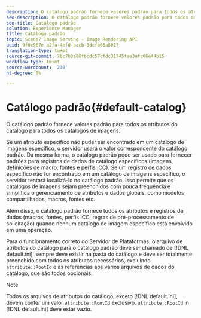 ```yaml
---
description: O catálogo padrão fornece valores padrão para todos os atributos do catálogo para todos os catálogos de imagens.
seo-description: O catálogo padrão fornece valores padrão para todos os atributos do catálogo para todos os catálogos de imagens.
seo-title: Catálogo padrão
solution: Experience Manager
title: Catálogo padrão
topic: Scene7 Image Serving - Image Rendering API
uuid: 9f0c967e-a2fa-4ef0-bacb-3dcfb06a8027
translation-type: tm+mt
source-git-commit: 7bc7b3a86fbcdc57cfdc31745fae3afc06e44b15
workflow-type: tm+mt
source-wordcount: '230'
ht-degree: 0%

---
```



# Catálogo padrão{#default-catalog}

O catálogo padrão fornece valores padrão para todos os atributos do catálogo para todos os catálogos de imagens.

Se um atributo específico não puder ser encontrado em um catálogo de imagens específico, o servidor usará o valor correspondente do catálogo padrão. Da mesma forma, o catálogo padrão pode ser usado para fornecer padrões para registros de dados de catálogo específicos (imagens, definições de macro, fontes e perfis ICC). Se um registro de dados específico não for encontrado em um catálogo de imagens específico, o servidor tentará localizá-lo no catálogo padrão. Isso permite que os catálogos de imagens sejam preenchidos com pouca frequência e simplifica o gerenciamento de atributos e dados globais, como modelos compartilhados, macros, fontes etc.

Além disso, o catálogo padrão fornece todos os atributos e registros de dados (macros, fontes, perfis ICC, regras de pré-processamento de solicitação) quando nenhum catálogo de imagem específico está envolvido em uma operação.

Para o funcionamento correto do Servidor de Plataformas, o arquivo de atributos do catálogo para o catálogo padrão deve ser chamado de [!DNL default.ini], sempre deve existir na pasta do catálogo e deve ser totalmente preenchido com todos os atributos necessários, excluindo `attribute::RootId` e as referências aos vários arquivos de dados do catálogo, que são todos opcionais.

>[!NOTE]
>
>Todos os arquivos de atributos do catálogo, exceto [!DNL default.ini], devem conter um valor `attribute::RootId` exclusivo. `attribute::RootId` in  [!DNL default.ini] deve estar vazio.

